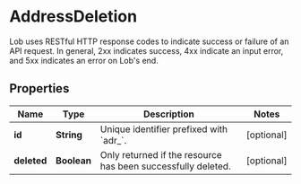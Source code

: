 

# AddressDeletion

Lob uses RESTful HTTP response codes to indicate success or failure of an API request. In general, 2xx indicates success, 4xx indicate an input error, and 5xx indicates an error on Lob's end.

## Properties

| Name | Type | Description | Notes |
|------------ | ------------- | ------------- | -------------|
|**id** | **String** | Unique identifier prefixed with &#x60;adr_&#x60;. |  [optional] |
|**deleted** | **Boolean** | Only returned if the resource has been successfully deleted. |  [optional] |



